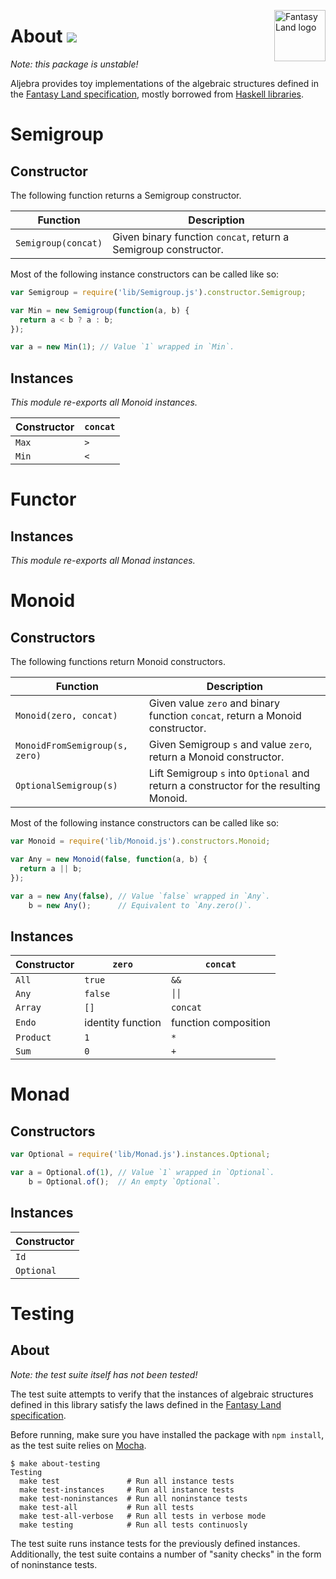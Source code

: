 <a href="https://github.com/pufuwozu/fantasy-land"><img src="https://raw.github.com/pufuwozu/fantasy-land/master/logo.png" align="right" width="82px" height="82px" alt="Fantasy Land logo" /></a>

About [<img src="https://travis-ci.org/markandrus/aljebra.png">](http://travis-ci.org/#!/markandrus/aljebra)
=====

_Note: this package is unstable!_

Aljebra provides toy implementations of the algebraic structures defined in the [Fantasy Land specification](https://github.com/pufuwozu/fantasy-land), mostly borrowed from [Haskell libraries](http://hackage.haskell.org/package/base).

Semigroup
=========

Constructor
-----------

The following function returns a Semigroup constructor.

| Function            | Description                                                     |
| ------------------- | --------------------------------------------------------------- |
| `Semigroup(concat)` | Given binary function `concat`, return a Semigroup constructor. |

Most of the following instance constructors can be called like so:

~~~JavaScript
var Semigroup = require('lib/Semigroup.js').constructor.Semigroup;

var Min = new Semigroup(function(a, b) {
  return a < b ? a : b;
});

var a = new Min(1); // Value `1` wrapped in `Min`.
~~~

Instances
---------

_This module re-exports all Monoid instances._

| Constructor | `concat` |
| ----------- | -------- |
| `Max`       | `>`      |
| `Min`       | `<`      |

Functor
=======

Instances
---------

_This module re-exports all Monad instances._

Monoid
======

Constructors
------------

The following functions return Monoid constructors.

| Function                       | Description                                                                           |
| ------------------------------ | ------------------------------------------------------------------------------------- |
| `Monoid(zero, concat)`         | Given value `zero` and binary function `concat`, return a Monoid constructor.         |
| `MonoidFromSemigroup(s, zero)` | Given Semigroup `s` and value `zero`, return a Monoid constructor.                    |
| `OptionalSemigroup(s)`         | Lift Semigroup `s` into `Optional` and return a constructor for the resulting Monoid. |

Most of the following instance constructors can be called like so:

~~~JavaScript
var Monoid = require('lib/Monoid.js').constructors.Monoid;

var Any = new Monoid(false, function(a, b) {
  return a || b;
});

var a = new Any(false), // Value `false` wrapped in `Any`.
    b = new Any();      // Equivalent to `Any.zero()`.
~~~

Instances
---------

| Constructor | `zero`            | `concat`             |
| ----------- | ----------------- | -------------------- |
| `All`       | `true`            | `&&`                 |
| `Any`       | `false`           | <code>││</code>      |
| `Array`     | `[]`              | `concat`             |
| `Endo`      | identity function | function composition |
| `Product`   | `1`               | `*`                  |
| `Sum`       | `0`               | `+`                  |

Monad
=====

Constructors
------------

~~~JavaScript
var Optional = require('lib/Monad.js').instances.Optional;

var a = Optional.of(1), // Value `1` wrapped in `Optional`.
    b = Optional.of();  // An empty `Optional`.
~~~

Instances
---------

| Constructor |
| ----------- |
| `Id`        |
| `Optional`  |

Testing
=======

About
-----

_Note: the test suite itself has not been tested!_

The test suite attempts to verify that the instances of algebraic structures defined in this library satisfy the laws defined in the [Fantasy Land specification](https://github.com/pufuwozu/fantasy-land).

Before running, make sure you have installed the package with `npm install`, as the test suite relies on [Mocha](http://visionmedia.github.io/mocha/).

~~~
$ make about-testing
Testing
  make test               # Run all instance tests
  make test-instances     # Run all instance tests
  make test-noninstances  # Run all noninstance tests
  make test-all           # Run all tests
  make test-all-verbose   # Run all tests in verbose mode
  make testing            # Run all tests continuosly
~~~

The test suite runs instance tests for the previously defined instances. Additionally, the test suite contains a number of "sanity checks" in the form of noninstance tests.
